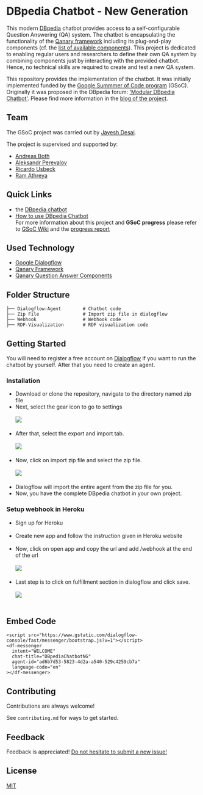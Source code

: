 # DBpedia Chatbot - New Generation

This modern [DBpedia](https://dbpedia.org/) chatbot provides access to a self-configurable Question Answering (QA) system.
The chatbot is encapsulating the functionality of the [Qanary framework](https://github.com/WDAqua/Qanary) including its plug-and-play components (cf. the [list of available components](https://github.com/WDAqua/Qanary-question-answering-components)). 
This project is dedicated to enabling regular users and researchers to define their own QA system by combining components just by interacting with the provided chatbot. Hence, no technical skills are required to create and test a new QA system.

This repository provides the implementation of the chatbot. 
It was initially implemented funded by the [Google Summmer of Code program](https://summerofcode.withgoogle.com/projects/#5922382260207616) (GSoC). 
Originally it was proposed in the DBpedia forum: ['Modular DBpedia Chatbot'](https://forum.dbpedia.org/t/modular-dbpedia-chatbot-gsoc-2021/953). 
Please find more information in the [blog of the project](https://jayeshdesai4520.github.io/DBpedia-GSoC-2021/about).

## Team

The GSoC project was carried out by [Jayesh Desai](https://github.com/jayeshdesai4520). 

The project is supervised and supported by:

* [Andreas Both](https://github.com/anbo-de)
* [Aleksandr Perevalov](https://github.com/Perevalov)
* [Ricardo Usbeck](https://github.com/RicardoUsbeck)
* [Ram Athreya](https://github.com/ram-g-athreya)

## Quick Links

- the [DBpedia chatbot](https://webengineering.ins.hs-anhalt.de/dbpediabot/)
- [How to use DBpedia Chatbot](https://jayeshdesai4520.github.io/DBpedia-GSoC-2021/about) <br> 
For more information about this project and **GSoC progress** please refer to [GSoC Wiki](https://github.com/dbpedia/chatbot-ng/wiki) and the [progress report](https://jayeshdesai4520.github.io/DBpedia-GSoC-2021/)

## Used Technology

- [Google Dialogflow](https://dialogflow.cloud.google.com/)
- [Qanary Framework](https://github.com/WDAqua/Qanary)
- [Qanary Question Answer Components](https://github.com/WDAqua/Qanary-question-answering-components)

## Folder Structure

    ├── Dialogflow-Agent        # Chatbot code
    ├── Zip File                # Import zip file in dialogflow
    ├── Webhook                 # Webhook code
    ├── RDF-Visualization       # RDF visualization code

## Getting Started

You will need to register a free account on [Dialogflow](https://dialogflow.cloud.google.com/) if you want to run the chatbot by yourself. 
After that you need to create an agent. 

### Installation

- Download or clone the repository, navigate to the directory named zip file 
- Next, select the gear icon to go to settings <br> <br>
![](https://imgur.com/kXBTaEr.png)  <br> <br>
- After that, select the export and import tab.  <br> <br>
![](https://imgur.com/Gr5VVBj.png)  <br> <br>
- Now, click on import zip file and select the zip file. <br> <br>
![](https://imgur.com/dd59yCh.png)  <br> <br>
- Dialogflow will import the entire agent from the zip file for you. 
- Now, you have the complete DBpedia chatbot in your own project.

### Setup webhook in Heroku 

- Sign up for Heroku <br> <br>
- Create new app and follow the instruction given in Heroku website <br> <br>
- Now, click on open app and copy the url and add /webhook at the end of the url <br> <br>
![](https://imgur.com/M8PnbnO.png)  <br> <br>
- Last step is to click on fulfillment section in dialogflow and click save. <br> <br>
![](https://imgur.com/LlDxjLW.png)  <br> <br>
 
## Embed Code
```
<script src="https://www.gstatic.com/dialogflow-console/fast/messenger/bootstrap.js?v=1"></script>
<df-messenger
  intent="WELCOME"
  chat-title="DBpediaChatbotNG"
  agent-id="ad6b7d53-5823-4d2a-a540-529c4259cb7a"
  language-code="en"
></df-messenger>
```
 
## Contributing

Contributions are always welcome!

See `contributing.md` for ways to get started.
 
## Feedback

Feedback is appreciated! [Do not hesitate to submit a new issue!](https://github.com/dbpedia/chatbot-ng/issues/new)


## License

[MIT](/LICENSE)

    
